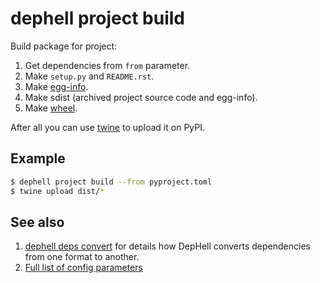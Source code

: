 # dephell project build

Build package for project:

1. Get dependencies from `from` parameter.
1. Make `setup.py` and `README.rst`.
1. Make [egg-info](https://setuptools.readthedocs.io/en/latest/formats.html).
1. Make sdist (archived project source code and egg-info).
1. Make [wheel](https://pythonwheels.com/).

After all you can use [twine](https://github.com/pypa/twine/) to upload it on PyPI.

## Example

```bash
$ dephell project build --from pyproject.toml
$ twine upload dist/*
```

## See also

1. [dephell deps convert](cmd-deps-convert) for details how DepHell converts dependencies from one format to another.
1. [Full list of config parameters](params)
